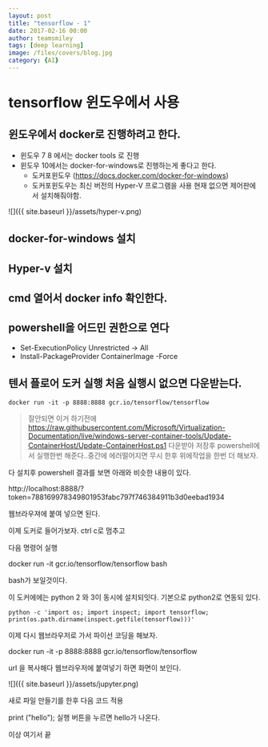 ```yaml
--- 
layout: post 
title: "tensorflow - 1" 
date: 2017-02-16 00:00  
author: teamsmiley 
tags: [deep learning]
image: /files/covers/blog.jpg
category: {AI}
---
```


# tensorflow 윈도우에서 사용  

## 윈도우에서 docker로 진행하려고 한다. 

* 윈도우 7 8 에서는 docker tools 로 진행 
* 윈도우 10에서는 docker-for-windows로 진행하는게 좋다고 한다. 
    * 도커포윈도우 (https://docs.docker.com/docker-for-windows)
    * 도커포윈도우는 최신 버전의 Hyper-V 프로그램을 사용 현재 없으면 제어판에서 설치해줘야함. 

![]({{ site.baseurl }}/assets/hyper-v.png)


## docker-for-windows 설치 

## Hyper-v 설치 

## cmd 열어서 docker info  확인한다. 

## powershell을 어드민 권한으로 연다

* Set-ExecutionPolicy Unrestricted -> All
* Install-PackageProvider ContainerImage -Force 

## 텐서 플로어 도커 실행 처음 실행시 없으면 다운받는다. 
```
docker run -it -p 8888:8888 gcr.io/tensorflow/tensorflow
```

> 잘안되면 이거 하기전에 https://raw.githubusercontent.com/Microsoft/Virtualization-Documentation/live/windows-server-container-tools/Update-ContainerHost/Update-ContainerHost.ps1 다운받아 저장후 powershell에서 실행한번 해준다..중간에 에러떨어지면 무시 한후 위에작업을 한번 더 해보자.

다 설치후 powershell 결과를 보면 아래와 비슷한 내용이 있다. 

http://localhost:8888/?token=788169978349801953fabc797f746384911b3d0eebad1934

웹브라우져에 붙여 넣으면 된다. 

이제 도커로 들어가보자. 
ctrl c로 멈추고 

다음 명령어 실행 

 docker run -it gcr.io/tensorflow/tensorflow bash

bash가 보일것이다.

이 도커에에는 python 2 와 3이 동시에 설치되잇다. 
기본으로 python2로 연동되 있다. 
```
python -c 'import os; import inspect; import tensorflow; print(os.path.dirname(inspect.getfile(tensorflow)))'
```

이제 다시 웹브라우저로 가서 파이선 코딩을 해보자. 

docker run -it -p 8888:8888 gcr.io/tensorflow/tensorflow

url 을 복사해다 웹브라우저에 붙여넣기 하면 화면이 보인다.

![]({{ site.baseurl }}/assets/jupyter.png)

새로 파일 만들기를 한후 
다음 코드 적용

print ("hello");
실행 버튼을 누르면 hello가 나온다.

이상 여기서 끝















